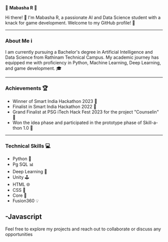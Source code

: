 🌟 **Mabasha R** 🌟

Hi there! 👋 I'm Mabasha R, a passionate AI and Data Science student with a knack for game development. Welcome to my GitHub profile! 🚀

---

### About Me ℹ️

I am currently pursuing a Bachelor's degree in Artificial Intelligence and Data Science from Rathinam Technical Campus. My academic journey has equipped me with proficiency in Python, Machine Learning, Deep Learning, and game development. 🎓

---

### Achievements 🏆

- Winner of Smart India Hackathon 2023 🏅
- Finalist in Smart India Hackathon 2022 🏅
- Grand Finalist at PSG iTech Hack Fest 2023 for the project "Counselin" 🎉
- Won the idea phase and participated in the prototype phase of Skill-a-thon 1.0 🎉

---
### Technical Skills 💻

- Python 🐍
- Pg SQL 📊
- Deep Learning  🧠
- Unity 🕹️
- HTML 🌐
- CSS 🎨
- Core 🔧
- Fusion360 💡

-Javascript
---
Feel free to explore my projects and reach out to collaborate or discuss any opportunities

